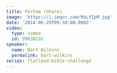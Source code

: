 ```yaml
---
title: Partem (Share)
image: 'https://i.imgur.com/MuLYIpM.jpg'
date: '2014-06-29T09:30:00.000Z'
video:
  type: vimeo
  id: 99630232
speaker:
  name: Bart Wilkins
  permalink: bart-wilkins
series: flatland-bible-challenge
---
```


